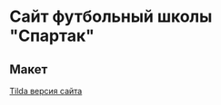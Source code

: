 # Сайт футбольный школы "Спартак"

## Макет
[Tilda версия сайта](https://xn--80aa4argdk.xn--90auioef.xn--d1acj3b/?ch=1197381)